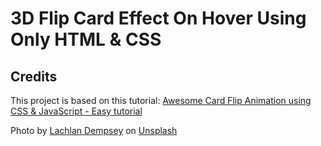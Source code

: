 # 3D Flip Card Effect On Hover Using Only HTML & CSS



## Credits
This project is based on this tutorial: [Awesome Card Flip Animation using CSS & JavaScript - Easy tutorial](https://www.youtube.com/watch?v=QGVXmoZWZuw)

Photo by <a href="https://unsplash.com/@lachlanjdempsey?utm_source=unsplash&utm_medium=referral&utm_content=creditCopyText">Lachlan Dempsey</a> on <a href="https://unsplash.com/s/photos/man-jacket-field?utm_source=unsplash&utm_medium=referral&utm_content=creditCopyText">Unsplash</a>